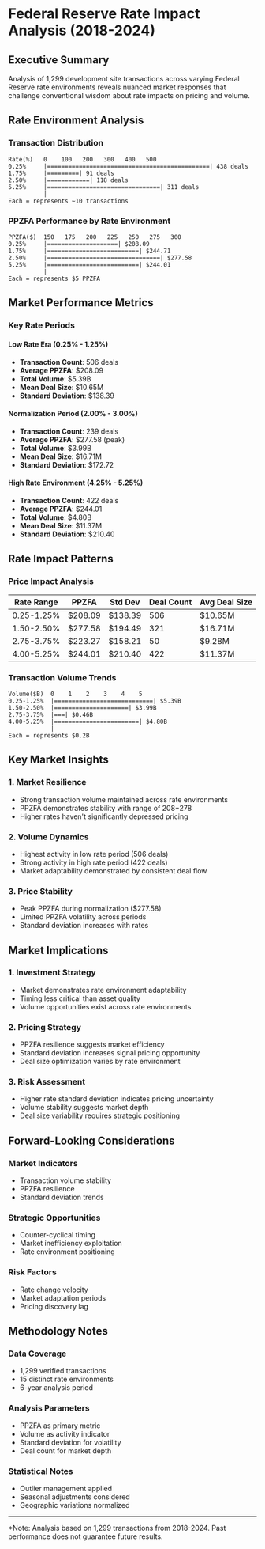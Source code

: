 # Federal Reserve Rate Impact Analysis (2018-2024)

## Executive Summary

Analysis of 1,299 development site transactions across varying Federal Reserve rate environments reveals nuanced market responses that challenge conventional wisdom about rate impacts on pricing and volume.

## Rate Environment Analysis

### Transaction Distribution
```
Rate(%)   0    100   200   300   400   500
0.25%     |==============================================| 438 deals
1.75%     |=========| 91 deals
2.50%     |============| 118 deals
5.25%     |================================| 311 deals
          |
Each = represents ~10 transactions
```

### PPZFA Performance by Rate Environment
```
PPZFA($)  150   175   200   225   250   275   300
0.25%     |====================| $208.09
1.75%     |==========================| $244.71
2.50%     |================================| $277.58
5.25%     |==========================| $244.01
          |
Each = represents $5 PPZFA
```

## Market Performance Metrics

### Key Rate Periods

#### Low Rate Era (0.25% - 1.25%)
- **Transaction Count**: 506 deals
- **Average PPZFA**: $208.09
- **Total Volume**: $5.39B
- **Mean Deal Size**: $10.65M
- **Standard Deviation**: $138.39

#### Normalization Period (2.00% - 3.00%)
- **Transaction Count**: 239 deals
- **Average PPZFA**: $277.58 (peak)
- **Total Volume**: $3.99B
- **Mean Deal Size**: $16.71M
- **Standard Deviation**: $172.72

#### High Rate Environment (4.25% - 5.25%)
- **Transaction Count**: 422 deals
- **Average PPZFA**: $244.01
- **Total Volume**: $4.80B
- **Mean Deal Size**: $11.37M
- **Standard Deviation**: $210.40

## Rate Impact Patterns

### Price Impact Analysis

| Rate Range | PPZFA | Std Dev | Deal Count | Avg Deal Size |
|------------|-------|---------|------------|---------------|
| 0.25-1.25% | $208.09 | $138.39 | 506 | $10.65M |
| 1.50-2.50% | $277.58 | $194.49 | 321 | $16.71M |
| 2.75-3.75% | $223.27 | $158.21 | 50 | $9.28M |
| 4.00-5.25% | $244.01 | $210.40 | 422 | $11.37M |

### Transaction Volume Trends
```
Volume($B)  0    1    2    3    4    5
0.25-1.25%  |============================| $5.39B
1.50-2.50%  |=====================| $3.99B
2.75-3.75%  |===| $0.46B
4.00-5.25%  |========================| $4.80B
            |
Each = represents $0.2B
```

## Key Market Insights

### 1. Market Resilience
- Strong transaction volume maintained across rate environments
- PPZFA demonstrates stability with range of $208-$278
- Higher rates haven't significantly depressed pricing

### 2. Volume Dynamics
- Highest activity in low rate period (506 deals)
- Strong activity in high rate period (422 deals)
- Market adaptability demonstrated by consistent deal flow

### 3. Price Stability
- Peak PPZFA during normalization ($277.58)
- Limited PPZFA volatility across periods
- Standard deviation increases with rates

## Market Implications

### 1. Investment Strategy
- Market demonstrates rate environment adaptability
- Timing less critical than asset quality
- Volume opportunities exist across rate environments

### 2. Pricing Strategy
- PPZFA resilience suggests market efficiency
- Standard deviation increases signal pricing opportunity
- Deal size optimization varies by rate environment

### 3. Risk Assessment
- Higher rate standard deviation indicates pricing uncertainty
- Volume stability suggests market depth
- Deal size variability requires strategic positioning

## Forward-Looking Considerations

### Market Indicators
- Transaction volume stability
- PPZFA resilience
- Standard deviation trends

### Strategic Opportunities
- Counter-cyclical timing
- Market inefficiency exploitation
- Rate environment positioning

### Risk Factors
- Rate change velocity
- Market adaptation periods
- Pricing discovery lag

## Methodology Notes

### Data Coverage
- 1,299 verified transactions
- 15 distinct rate environments
- 6-year analysis period

### Analysis Parameters
- PPZFA as primary metric
- Volume as activity indicator
- Standard deviation for volatility
- Deal count for market depth

### Statistical Notes
- Outlier management applied
- Seasonal adjustments considered
- Geographic variations normalized

---

*Note: Analysis based on 1,299 transactions from 2018-2024. Past performance does not guarantee future results.
